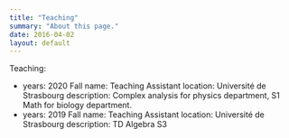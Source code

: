 ```yaml
---
title: "Teaching"
summary: "About this page."
date: 2016-04-02
layout: default
---
```


Teaching:
  - years: 2020 Fall
    name: Teaching Assistant
    location: Université de Strasbourg
    description: Complex analysis for physics department, S1 Math for biology department.
  - years: 2019 Fall
    name: Teaching Assistant
    location: Université de Strasbourg
    description: TD Algebra S3
